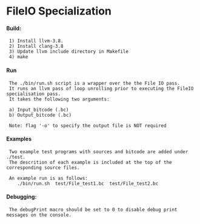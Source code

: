 # FileIO Specialization

#### Build:
      
     1) Install llvm-3.8.
     2) Install clang-3.8
     3) Update llvm include directory in Makefile
     4) make
 

#### Run
   
     The ./bin/run.sh script is a wrapper over the the File IO pass. 
     It runs an llvm pass of loop unrolling prior to executing the FileIO specialisation pass. 
     It takes the following two arguments: 

     a) Input_bitcode (.bc)
     b) Output_bitcode (.bc)

     Note: flag '-o' to specify the output file is NOT required

#### Examples
     
     Two example test programs with sources and bitcode are added under ./test.
     The descrition of each example is included at the top of the corresponding source files. 

     An example run is as follows:
        ./bin/run.sh  test/File_test1.bc  test/File_test2.bc

      
#### Debugging:
     
     The debugPrint macro should be set to 0 to disable debug print messages on the console.